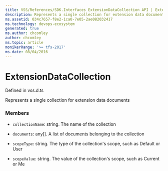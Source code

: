 ```yaml
---
title: VSS/References/SDK.Interfaces ExtensionDataCollection API | Extensions for Azure DevOps Services
description: Represents a single collection for extension data documents
ms.assetid: 034c7657-f8e2-1ca0-7e05-2ae082032417
ms.technology: devops-ecosystem
generated: true
ms.author: chcomley
author: chcomley
ms.topic: article
monikerRange: '>= tfs-2017'
ms.date: 08/04/2016
---
```


# ExtensionDataCollection

Defined in vss.d.ts

Represents a single collection for extension data documents

### Members

- `collectionName`: string. The name of the collection

- `documents`: any[]. A list of documents belonging to the collection

- `scopeType`: string. The type of the collection&#x27;s scope, such as Default or User

- `scopeValue`: string. The value of the collection&#x27;s scope, such as Current or Me
